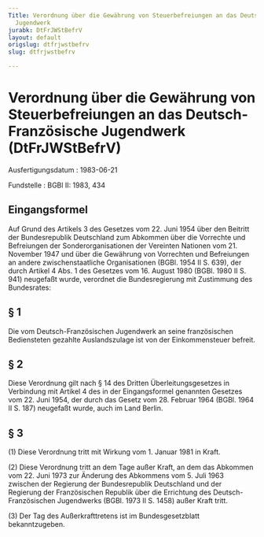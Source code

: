 ```yaml
---
Title: Verordnung über die Gewährung von Steuerbefreiungen an das Deutsch-Französische
  Jugendwerk
jurabk: DtFrJWStBefrV
layout: default
origslug: dtfrjwstbefrv
slug: dtfrjwstbefrv

---
```


# Verordnung über die Gewährung von Steuerbefreiungen an das Deutsch-Französische Jugendwerk (DtFrJWStBefrV)

Ausfertigungsdatum
:   1983-06-21

Fundstelle
:   BGBl II: 1983, 434



## Eingangsformel

Auf Grund des Artikels 3 des Gesetzes vom 22. Juni 1954 über den Beitritt der Bundesrepublik Deutschland zum Abkommen über die Vorrechte und Befreiungen der Sonderorganisationen der Vereinten Nationen vom 21. November 1947 und über die Gewährung von Vorrechten und Befreiungen an andere zwischenstaatliche Organisationen (BGBl. 1954 II S. 639), der durch Artikel 4 Abs. 1 des Gesetzes vom 16. August 1980 (BGBl. 1980 II S. 941) neugefaßt wurde, verordnet die Bundesregierung mit Zustimmung des Bundesrates:


## § 1

Die vom Deutsch-Französischen Jugendwerk an seine französischen Bediensteten gezahlte Auslandszulage ist von der Einkommensteuer befreit.


## § 2

Diese Verordnung gilt nach § 14 des Dritten Überleitungsgesetzes in Verbindung mit Artikel 4 des in der Eingangsformel genannten Gesetzes vom 22. Juni 1954, der durch das Gesetz vom 28. Februar 1964 (BGBl. 1964 II S. 187) neugefaßt wurde, auch im Land Berlin.


## § 3

(1) Diese Verordnung tritt mit Wirkung vom 1. Januar 1981 in Kraft.

(2) Diese Verordnung tritt an dem Tage außer Kraft, an dem das Abkommen vom 22. Juni 1973 zur Änderung des Abkommens vom 5. Juli 1963 zwischen der Regierung der Bundesrepublik Deutschland und der Regierung der Französischen Republik über die Errichtung des Deutsch-Französischen Jugendwerks (BGBl. 1973 II S. 1458) außer Kraft tritt.

(3) Der Tag des Außerkrafttretens ist im Bundesgesetzblatt bekanntzugeben.

